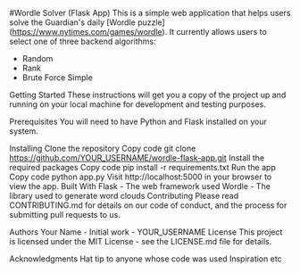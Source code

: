 #Wordle Solver (Flask App)
This is a simple web application that helps users solve the Guardian's daily [Wordle puzzle] (https://www.nytimes.com/games/wordle). It currently allows users to select one of three backend algorithms:
* Random
* Rank
* Brute Force Simple

Getting Started
These instructions will get you a copy of the project up and running on your local machine for development and testing purposes.

Prerequisites
You will need to have Python and Flask installed on your system.

Installing
Clone the repository
Copy code
git clone https://github.com/YOUR_USERNAME/wordle-flask-app.git
Install the required packages
Copy code
pip install -r requirements.txt
Run the app
Copy code
python app.py
Visit http://localhost:5000 in your browser to view the app.
Built With
Flask - The web framework used
Wordle - The library used to generate word clouds
Contributing
Please read CONTRIBUTING.md for details on our code of conduct, and the process for submitting pull requests to us.

Authors
Your Name - Initial work - YOUR_USERNAME
License
This project is licensed under the MIT License - see the LICENSE.md file for details.

Acknowledgments
Hat tip to anyone whose code was used
Inspiration
etc
